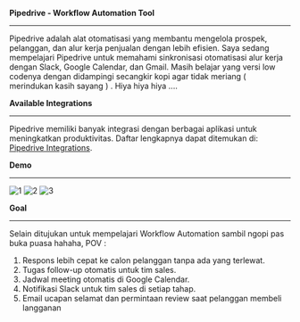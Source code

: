 **Pipedrive - Workflow Automation Tool**
_______________________________________
Pipedrive adalah alat otomatisasi yang membantu mengelola prospek, pelanggan, dan alur kerja penjualan dengan lebih efisien.
Saya sedang mempelajari Pipedrive untuk memahami sinkronisasi otomatisasi alur kerja dengan Slack, Google Calendar, dan Gmail.
Masih belajar yang versi low codenya dengan didampingi secangkir kopi agar tidak meriang ( merindukan kasih sayang ) . Hiya hiya hiya ....

**Available Integrations**
_______________________________________
Pipedrive memiliki banyak integrasi dengan berbagai aplikasi untuk meningkatkan produktivitas.
Daftar lengkapnya dapat ditemukan di: [Pipedrive Integrations](https://www.pipedrive.com/en/gettingstarted?&utm_source=google&utm_medium=cpc&utm_campaign=MK-ID_LG-EN_OB-CONV_YR-AO_QR-AO_CN-Brand_CH-SEA_PM-GADS_CT-BRD_SG-PROSP_JN-None&utm_content=AG-Core_PB-Google_CF-TXTAD_PF-TEXT&utm_term=pipedrive%20integration&cid=430722497&aid=27498128897&tid=kwd-301556668221&gad_source=1&gclid=Cj0KCQiAz6q-BhCfARIsAOezPxlJvqCaiJ4xxSAFHfD1M2javx8wfKwmLV564khNImLTuQWLzr2qH_0aAvKJEALw_wcB&gclsrc=aw.ds).


**Demo**
_______________________________________

![1](https://github.com/user-attachments/assets/2d41d3ac-e75d-4193-bf73-821fb33d0e99)
![2](https://github.com/user-attachments/assets/d480cf4b-8175-4e83-a1e6-ad052d2b156a)
![3](https://github.com/user-attachments/assets/a65c20bd-1c6c-4579-ac70-5fd41855fc0e)

**Goal**
_______________________________________

Selain ditujukan untuk mempelajari Workflow Automation sambil ngopi pas buka puasa hahaha, POV : 
1. Respons lebih cepat ke calon pelanggan tanpa ada yang terlewat.
2. Tugas follow-up otomatis untuk tim sales.
3. Jadwal meeting otomatis di Google Calendar.
4. Notifikasi Slack untuk tim sales di setiap tahap.
5. Email ucapan selamat dan permintaan review saat pelanggan membeli langganan
